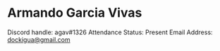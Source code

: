 # Armando Garcia Vivas

Discord handle: agav#1326
Attendance Status: Present
Email Address: dockigua@gmail.com